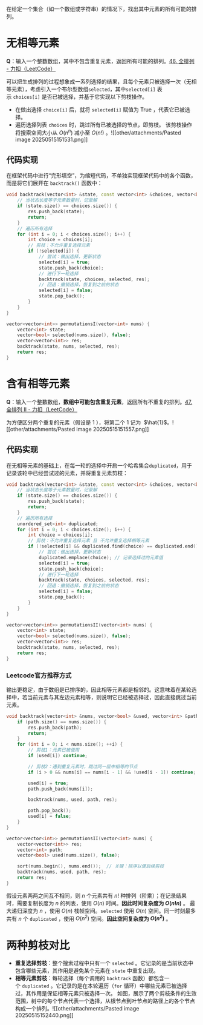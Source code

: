 在给定一个集合（如一个数组或字符串）的情况下，找出其中元素的所有可能的排列。

# 无相等元素
**Q**：输入一个整数数组，其中不包含重复元素，返回所有可能的排列。[46. 全排列 - 力扣（LeetCode）](https://leetcode.cn/problems/permutations/description/)

可以把生成排列的过程想象成一系列选择的结果，且每个元素只被选择一次（无相等元素），考虑引入一个布尔型数组`selected`，其中`selected[i]` 表示 `choices[i]` 是否已被选择，并基于它实现以下剪枝操作。
- 在做出选择 `choice[i]` 后，就将 `selected[i]` 赋值为 True ，代表它已被选择。
- 遍历选择列表 `choices` 时，跳过所有已被选择的节点，即剪枝。
该剪枝操作将搜索空间大小从 $O(n^n)$ 减小至 $O(n!)$ 。![[other/attachments/Pasted image 20250515151531.png]]

## 代码实现
在框架代码中进行“完形填空”，为缩短代码，不单独实现框架代码中的各个函数，而是将它们展开在 `backtrack()` 函数中：
```cpp
void backtrack(vector<int> &state, const vector<int> &choices, vector<bool> &selected, vector<vector<int>> &res) {
    // 当状态长度等于元素数量时，记录解
    if (state.size() == choices.size()) {
        res.push_back(state);
        return;
    }
    // 遍历所有选择
    for (int i = 0; i < choices.size(); i++) {
        int choice = choices[i];
        // 剪枝：不允许重复选择元素
        if (!selected[i]) {
            // 尝试：做出选择，更新状态
            selected[i] = true;
            state.push_back(choice);
            // 进行下一轮选择
            backtrack(state, choices, selected, res);
            // 回退：撤销选择，恢复到之前的状态
            selected[i] = false;
            state.pop_back();
        }
    }
}

vector<vector<int>> permutationsI(vector<int> nums) {
    vector<int> state;
    vector<bool> selected(nums.size(), false);
    vector<vector<int>> res;
    backtrack(state, nums, selected, res);
    return res;
}
```

# 含有相等元素
**Q**：输入一个整数数组，**数组中可能包含重复元素**，返回所有不重复的排列。[47. 全排列 II - 力扣（LeetCode）](https://leetcode.cn/problems/permutations-ii/description/)

为方便区分两个重复的元素（假设是 1 ），将第二个 1 记为  $\hat{1}$。![[other/attachments/Pasted image 20250515151557.png]]

## 代码实现
在无相等元素的基础上，在每一轮的选择中开启一个哈希集合`duplicated`，用于记录该轮中已经尝试过的元素，并将重复元素剪枝：
```cpp
void backtrack(vector<int> &state, const vector<int> &choices, vector<bool> &selected, vector<vector<int>> &res) {
    // 当状态长度等于元素数量时，记录解
    if (state.size() == choices.size()) {
        res.push_back(state);
        return;
    }
    // 遍历所有选择
    unordered_set<int> duplicated;
    for (int i = 0; i < choices.size(); i++) {
        int choice = choices[i];
        // 剪枝：不允许重复选择元素 且 不允许重复选择相等元素
        if (!selected[i] && duplicated.find(choice) == duplicated.end()) {
            // 尝试：做出选择，更新状态
            duplicated.emplace(choice); // 记录选择过的元素值
            selected[i] = true;
            state.push_back(choice);
            // 进行下一轮选择
            backtrack(state, choices, selected, res);
            // 回退：撤销选择，恢复到之前的状态
            selected[i] = false;
            state.pop_back();
        }
    }
}

vector<vector<int>> permutationsII(vector<int> nums) {
    vector<int> state;
    vector<bool> selected(nums.size(), false);
    vector<vector<int>> res;
    backtrack(state, nums, selected, res);
    return res;
}
```
### Leetcode官方推荐方式
输出更稳定，由于数组是已排序的，因此相等元素都是相邻的。这意味着在某轮选择中，若当前元素与其左边元素相等，则说明它已经被选择过，因此直接跳过当前元素。
```cpp
void backtrack(vector<int> &nums, vector<bool> &used, vector<int> &path, vector<vector<int>> &res) {
    if (path.size() == nums.size()) {
        res.push_back(path);
        return;
    }
    for (int i = 0; i < nums.size(); ++i) {
        // 剪枝1：元素已被使用
        if (used[i]) continue;

        // 剪枝2：遇到重复元素时，跳过同一层中相等的节点
        if (i > 0 && nums[i] == nums[i - 1] && !used[i - 1]) continue;

        used[i] = true;
        path.push_back(nums[i]);

        backtrack(nums, used, path, res);

        path.pop_back();
        used[i] = false;
    }
}

vector<vector<int>> permutationsII(vector<int> nums) {
    vector<vector<int>> res;
    vector<int> path;
    vector<bool> used(nums.size(), false);

    sort(nums.begin(), nums.end());  // 关键：排序以便后续剪枝
    backtrack(nums, used, path, res);
    return res;
}
```

假设元素两两之间互不相同，则 $n$ 个元素共有 $n!$ 种排列（阶乘）；在记录结果时，需要复制长度为 $n$ 的列表，使用 $O(n)$ 时间。**因此时间复杂度为 $O(n!n)$** 。
最大递归深度为 $n$ ，使用 $O(n)$ 栈帧空间。`selected` 使用 $O(n)$ 空间。同一时刻最多共有 $n$ 个 `duplicated` ，使用 $O(n^2)$ 空间。**因此空间复杂度为 $O(n^2)$** 。

# 两种剪枝对比
- **重复选择剪枝**：整个搜索过程中只有一个 `selected` 。它记录的是当前状态中包含哪些元素，其作用是避免某个元素在 `state` 中重复出现。
- **相等元素剪枝**：每轮选择（每个调用的 `backtrack` 函数）都包含一个 `duplicated` 。它记录的是在本轮遍历（`for` 循环）中哪些元素已被选择过，其作用是保证相等元素只被选择一次。
如图，展示了两个剪枝条件的生效范围，树中的每个节点代表一个选择，从根节点到叶节点的路径上的各个节点构成一个排列。![[other/attachments/Pasted image 20250515152440.png]]